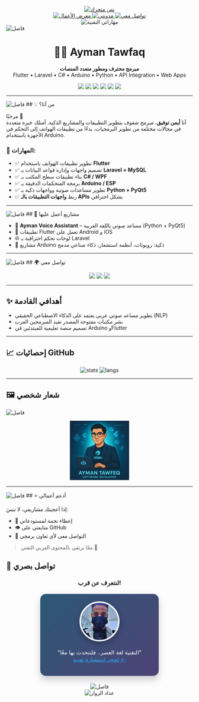 <!-- ملف README احترافي لصفحة GitHub الخاصة بك -->

<div align="center">
  <a href="https://your-website.com" target="_blank">
    <img src="https://readme-typing-svg.demolab.com?font=Fira+Code&weight=700&size=35&duration=2500&pause=500&color=00FF00&background=000000&center=true&vCenter=true&width=600&lines=%F0%9F%92%BB+%D8%A3%D9%8A%D9%85%D9%86+%D8%AA%D9%88%D9%81%D9%8A%D9%82;%D9%85%D9%87%D9%86%D8%AF%D8%B3+%D8%A8%D8%B1%D9%85%D8%AC%D9%8A%D8%A7%D8%AA+%D9%85%D8%AA%D8%AE%D8%B5%D8%B5;%D9%85%D8%B7%D9%88%D8%B1+%D8%AD%D9%84%D9%88%D9%84+%D8%B0%D9%83%D9%8A%D8%A9;%D8%AE%D8%A8%D9%8A%D8%B1+%D8%AA%D9%83%D9%86%D9%88%D9%84%D9%88%D8%AC%D9%8A%D8%A7+%D8%A7%D9%84%D9%85%D8%B9%D9%84%D9%88%D9%85%D8%A7%D8%AA" alt="نص متحرك" />
  </a>
</div>

<!-- شارات تفاعلية -->
<div align="center">
  <a href="https://your-website.com/portfolio" target="_blank">
    <img src="https://img.shields.io/badge/معرض_الأعمال-00AA00?style=for-the-badge&logo=google-chrome&logoColor=white" alt="معرض الأعمال" />
  </a>
  <a href="https://your-website.com/blog" target="_blank">
    <img src="https://img.shields.io/badge/مدونتي_التقنية-0099FF?style=for-the-badge&logo=rss&logoColor=white" alt="مدونتي" />
  </a>
  <a href="https://your-website.com/contact" target="_blank">
    <img src="https://img.shields.io/badge/تواصل_معي-FF6600?style=for-the-badge&logo=telegram&logoColor=white" alt="تواصل معي" />
  </a>
</div>

<!-- عرض المهارات بشكل دائري -->
<div align="center">
  <img src="https://skillicons.dev/icons?i=flutter,cs,arduino,py,php,laravel,mysql,git,github,firebase&theme=dark&perline=5" alt="مهاراتي التقنية" />
</div>

<!-- فاصل متحرك -->
<img src="https://raw.githubusercontent.com/andreasbm/readme/master/assets/lines/rainbow.png" alt="فاصل" width="100%" height="8px"/>

<h1 align="center">👨‍💻 Ayman Tawfaq</h1>

<p align="center">
  <b>مبرمج محترف ومطور متعدد المنصات</b><br>
  Flutter • Laravel • C# • Arduino • Python • API Integration • Web Apps
</p>

<p align="center">
  <img src="https://img.shields.io/badge/Code-Flutter-02569B?style=flat&logo=flutter&logoColor=white" />
  <img src="https://img.shields.io/badge/Backend-Laravel-red?style=flat&logo=laravel&logoColor=white" />
  <img src="https://img.shields.io/badge/Desktop-C%23-239120?style=flat&logo=c-sharp&logoColor=white" />
  <img src="https://img.shields.io/badge/Microcontroller-Arduino-00979D?style=flat&logo=arduino&logoColor=white" />
  <img src="https://img.shields.io/badge/Python-Projects-306998?style=flat&logo=python&logoColor=white" />
  <img src="https://img.shields.io/badge/API%20Integration-Expert-informational" />
</p>

---
<!-- فاصل زخرفي -->
<img src="https://raw.githubusercontent.com/andreasbm/readme/master/assets/lines/rainbow.png" alt="فاصل" width="100%" height="8px"/>
## 💡 من أنا؟

مرحبًا 👋  
أنا **أيمن توفيق**، مبرمج شغوف بتطوير التطبيقات والمشاريع الذكية. أمتلك خبرة متعددة في مجالات مختلفة من تطوير البرمجيات، بدءًا من تطبيقات الهواتف إلى التحكم في الأجهزة باستخدام Arduino.

### 🧰 المهارات:

- ✅ تطوير تطبيقات الهواتف باستخدام **Flutter**
- ✅ تصميم واجهات وإدارة قواعد البيانات بـ **Laravel + MySQL**
- ✅ بناء تطبيقات سطح المكتب بـ **C# / WPF**
- ✅ برمجة المتحكمات الدقيقة بـ **Arduino / ESP**
- ✅ تطوير مساعدات صوتية وواجهات ذكية بـ **Python + PyQt5**
- ✅ ربط **واجهات التطبيقات بالـ APIs** بشكل احترافي

---
<!-- فاصل زخرفي -->
<img src="https://raw.githubusercontent.com/andreasbm/readme/master/assets/lines/rainbow.png" alt="فاصل" width="100%" height="8px"/>
## 🚀 مشاريع أعمل عليها

- 🎤 **Ayman Voice Assistant** – مساعد صوتي باللغة العربية (Python + PyQt5)
- 📱 تطبيقات Flutter تعمل على Android و iOS
- 🌐 لوحات تحكم احترافية بـ Laravel
- 🤖 مشاريع Arduino ذكية: روبوتات، أنظمة استشعار، ذكاء صناعي مدمج

---
<!-- فاصل زخرفي -->
<img src="https://raw.githubusercontent.com/andreasbm/readme/master/assets/lines/rainbow.png" alt="فاصل" width="100%" height="8px"/>
## 🌍 تواصل معي

<p align="center">
  <a href="mailto:ayman.tawfaq.developers@gmail.com"><img src="https://img.shields.io/badge/Gmail-ayman.tawfaq.developers-D14836?style=for-the-badge&logo=gmail&logoColor=white"/></a>
  <a href="https://github.com/Eng-Ayman-Twfaq"><img src="https://img.shields.io/badge/GitHub-Eng--Ayman--Twfaq-181717?style=for-the-badge&logo=github"/></a>
  <a href="https://wa.me/967770883615"><img src="https://img.shields.io/badge/WhatsApp-Chat-25D366?style=for-the-badge&logo=whatsapp&logoColor=white"/></a>
</p>

---

## ✨ أهدافي القادمة

- تطوير مساعد صوتي عربي يعتمد على الذكاء الاصطناعي الحقيقي (NLP)
- نشر مكتبات مفتوحة المصدر تفيد المبرمجين العرب
- تصميم منصة تعليمية للمبتدئين في Arduino وFlutter

---

## 📈 إحصائيات GitHub

<p align="center">
  <img src="https://github-readme-stats.vercel.app/api?username=Eng-Ayman-Twfaq&show_icons=true&theme=radical" alt="stats"/>
  <img src="https://github-readme-stats.vercel.app/api/top-langs/?username=Eng-Ayman-Twfaq&layout=compact&theme=radical" alt="langs"/>
</p>

---

## 🖼️ شعار شخصي
<!-- فاصل زخرفي -->
<img src="https://raw.githubusercontent.com/andreasbm/readme/master/assets/lines/rainbow.png" alt="فاصل" width="100%" height="8px"/>
<p align="center">
  <img src="WhatsApp Image 2025-05-15 at 17.06.11_1a75ae41.jpg" width="160" alt="Ayman Logo" />
</p>

---
<!-- فاصل زخرفي -->
<img src="https://raw.githubusercontent.com/andreasbm/readme/master/assets/lines/rainbow.png" alt="فاصل" width="100%" height="8px"/>
## ⭐ أدعم أعمالي

إذا أعجبتك مشاريعي، لا تنسَ:

- 🌟 إعطاء نجمة لمستودعاتي
- 👁️ متابعتي على GitHub
- 💬 التواصل معي لأي تعاون برمجي

> معًا نرتقي بالمحتوى العربي التقني 💪

<!-- ... الأقسام السابقة تبقى كما هي ... -->

## 📸 تواصل بصري

<div align="center">
  <h3>لنتعرف عن قرب!</h3>
  
  <!-- بطاقة شخصية مع الصورة -->
  <div style="
    width: 280px;
    background: linear-gradient(135deg, #2b5876 0%, #4e4376 100%);
    border-radius: 15px;
    padding: 20px;
    box-shadow: 0 10px 20px rgba(0,0,0,0.2);
    color: white;
    margin: 20px auto;
    position: relative;
    overflow: hidden;
  ">
    <!-- الصورة الشخصية -->
    <div style="
      width: 100px;
      height: 100px;
      border-radius: 50%;
      border: 4px solid white;
      margin: 0 auto 15px;
      overflow: hidden;
      box-shadow: 0 5px 15px rgba(0,0,0,0.3);
    ">
      <img src="8f5beec8-bbc7-43ee-80ee-09ba2815b07f.jfif" 
           alt="صورة أيمن توفيق" 
           style="width: 100%; height: 100%; object-fit: cover;" />
    </div>
    

  <p style="margin-top: 20px; font-size: 15px;">
    "التقنية لغة العصر.. فلنتحدث بها معًا"<br>
    <a href="https://your-website.com/contact" style="color: #2AA8F7;">لحجز استشارة تقنية ←</a>
  </p>
</div>

<!-- فاصل زخرفي -->
<img src="https://raw.githubusercontent.com/andreasbm/readme/master/assets/lines/rainbow.png" alt="فاصل" width="100%" height="8px"/>

<!-- عداد الزوار -->
<div align="center">
  <img src="https://komarev.com/ghpvc/?username=Eng-Ayman-Twfaq&label=زوار+الملف&color=blueviolet&style=for-the-badge" alt="عداد الزوار" />
</div>